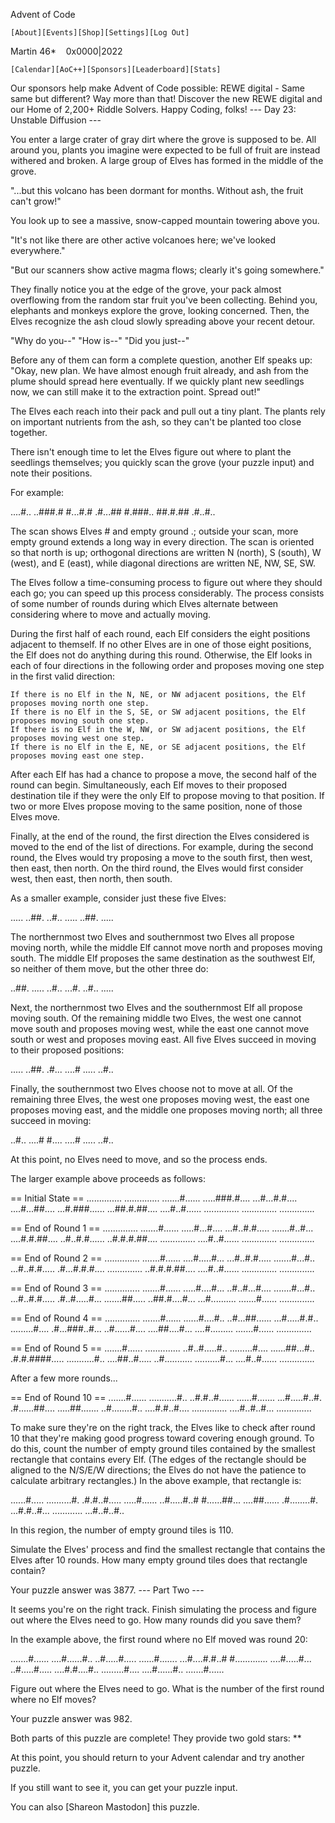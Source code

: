 
Advent of Code

    [About][Events][Shop][Settings][Log Out]

Martin 46*
   0x0000|2022

    [Calendar][AoC++][Sponsors][Leaderboard][Stats]

Our sponsors help make Advent of Code possible:
REWE digital - Same same but different? Way more than that! Discover the new REWE digital and our Home of 2,200+ Riddle Solvers. Happy Coding, folks!
--- Day 23: Unstable Diffusion ---

You enter a large crater of gray dirt where the grove is supposed to be. All around you, plants you imagine were expected to be full of fruit are instead withered and broken. A large group of Elves has formed in the middle of the grove.

"...but this volcano has been dormant for months. Without ash, the fruit can't grow!"

You look up to see a massive, snow-capped mountain towering above you.

"It's not like there are other active volcanoes here; we've looked everywhere."

"But our scanners show active magma flows; clearly it's going somewhere."

They finally notice you at the edge of the grove, your pack almost overflowing from the random star fruit you've been collecting. Behind you, elephants and monkeys explore the grove, looking concerned. Then, the Elves recognize the ash cloud slowly spreading above your recent detour.

"Why do you--" "How is--" "Did you just--"

Before any of them can form a complete question, another Elf speaks up: "Okay, new plan. We have almost enough fruit already, and ash from the plume should spread here eventually. If we quickly plant new seedlings now, we can still make it to the extraction point. Spread out!"

The Elves each reach into their pack and pull out a tiny plant. The plants rely on important nutrients from the ash, so they can't be planted too close together.

There isn't enough time to let the Elves figure out where to plant the seedlings themselves; you quickly scan the grove (your puzzle input) and note their positions.

For example:

....#..
..###.#
#...#.#
.#...##
#.###..
##.#.##
.#..#..

The scan shows Elves # and empty ground .; outside your scan, more empty ground extends a long way in every direction. The scan is oriented so that north is up; orthogonal directions are written N (north), S (south), W (west), and E (east), while diagonal directions are written NE, NW, SE, SW.

The Elves follow a time-consuming process to figure out where they should each go; you can speed up this process considerably. The process consists of some number of rounds during which Elves alternate between considering where to move and actually moving.

During the first half of each round, each Elf considers the eight positions adjacent to themself. If no other Elves are in one of those eight positions, the Elf does not do anything during this round. Otherwise, the Elf looks in each of four directions in the following order and proposes moving one step in the first valid direction:

    If there is no Elf in the N, NE, or NW adjacent positions, the Elf proposes moving north one step.
    If there is no Elf in the S, SE, or SW adjacent positions, the Elf proposes moving south one step.
    If there is no Elf in the W, NW, or SW adjacent positions, the Elf proposes moving west one step.
    If there is no Elf in the E, NE, or SE adjacent positions, the Elf proposes moving east one step.

After each Elf has had a chance to propose a move, the second half of the round can begin. Simultaneously, each Elf moves to their proposed destination tile if they were the only Elf to propose moving to that position. If two or more Elves propose moving to the same position, none of those Elves move.

Finally, at the end of the round, the first direction the Elves considered is moved to the end of the list of directions. For example, during the second round, the Elves would try proposing a move to the south first, then west, then east, then north. On the third round, the Elves would first consider west, then east, then north, then south.

As a smaller example, consider just these five Elves:

.....
..##.
..#..
.....
..##.
.....

The northernmost two Elves and southernmost two Elves all propose moving north, while the middle Elf cannot move north and proposes moving south. The middle Elf proposes the same destination as the southwest Elf, so neither of them move, but the other three do:

..##.
.....
..#..
...#.
..#..
.....

Next, the northernmost two Elves and the southernmost Elf all propose moving south. Of the remaining middle two Elves, the west one cannot move south and proposes moving west, while the east one cannot move south or west and proposes moving east. All five Elves succeed in moving to their proposed positions:

.....
..##.
.#...
....#
.....
..#..

Finally, the southernmost two Elves choose not to move at all. Of the remaining three Elves, the west one proposes moving west, the east one proposes moving east, and the middle one proposes moving north; all three succeed in moving:

..#..
....#
#....
....#
.....
..#..

At this point, no Elves need to move, and so the process ends.

The larger example above proceeds as follows:

== Initial State ==
..............
..............
.......#......
.....###.#....
...#...#.#....
....#...##....
...#.###......
...##.#.##....
....#..#......
..............
..............
..............

== End of Round 1 ==
..............
.......#......
.....#...#....
...#..#.#.....
.......#..#...
....#.#.##....
..#..#.#......
..#.#.#.##....
..............
....#..#......
..............
..............

== End of Round 2 ==
..............
.......#......
....#.....#...
...#..#.#.....
.......#...#..
...#..#.#.....
.#...#.#.#....
..............
..#.#.#.##....
....#..#......
..............
..............

== End of Round 3 ==
..............
.......#......
.....#....#...
..#..#...#....
.......#...#..
...#..#.#.....
.#..#.....#...
.......##.....
..##.#....#...
...#..........
.......#......
..............

== End of Round 4 ==
..............
.......#......
......#....#..
..#...##......
...#.....#.#..
.........#....
.#...###..#...
..#......#....
....##....#...
....#.........
.......#......
..............

== End of Round 5 ==
.......#......
..............
..#..#.....#..
.........#....
......##...#..
.#.#.####.....
...........#..
....##..#.....
..#...........
..........#...
....#..#......
..............

After a few more rounds...

== End of Round 10 ==
.......#......
...........#..
..#.#..#......
......#.......
...#.....#..#.
.#......##....
.....##.......
..#........#..
....#.#..#....
..............
....#..#..#...
..............

To make sure they're on the right track, the Elves like to check after round 10 that they're making good progress toward covering enough ground. To do this, count the number of empty ground tiles contained by the smallest rectangle that contains every Elf. (The edges of the rectangle should be aligned to the N/S/E/W directions; the Elves do not have the patience to calculate arbitrary rectangles.) In the above example, that rectangle is:

......#.....
..........#.
.#.#..#.....
.....#......
..#.....#..#
#......##...
....##......
.#........#.
...#.#..#...
............
...#..#..#..

In this region, the number of empty ground tiles is 110.

Simulate the Elves' process and find the smallest rectangle that contains the Elves after 10 rounds. How many empty ground tiles does that rectangle contain?

Your puzzle answer was 3877.
--- Part Two ---

It seems you're on the right track. Finish simulating the process and figure out where the Elves need to go. How many rounds did you save them?

In the example above, the first round where no Elf moved was round 20:

.......#......
....#......#..
..#.....#.....
......#.......
...#....#.#..#
#.............
....#.....#...
..#.....#.....
....#.#....#..
.........#....
....#......#..
.......#......

Figure out where the Elves need to go. What is the number of the first round where no Elf moves?

Your puzzle answer was 982.

Both parts of this puzzle are complete! They provide two gold stars: **

At this point, you should return to your Advent calendar and try another puzzle.

If you still want to see it, you can get your puzzle input.

You can also [Shareon Mastodon] this puzzle.
